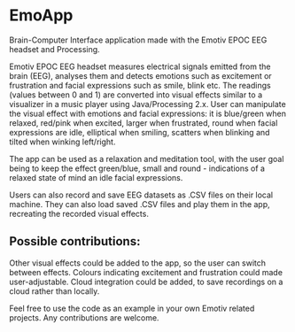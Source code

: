 EmoApp
======
Brain-Computer Interface application made with the Emotiv EPOC EEG headset and Processing.

Emotiv EPOC EEG headset measures electrical signals emitted from the brain (EEG), analyses them and detects emotions such as excitement or frustration and facial expressions such as smile, blink etc. The readings (values between 0 and 1) are converted into visual effects similar to a visualizer in a music player using Java/Processing 2.x. User can manipulate the visual effect with emotions and facial expressions: it is blue/green when relaxed, red/pink when excited, larger when frustrated, round when facial expressions are idle, elliptical when smiling, scatters when blinking and tilted when winking left/right.

The app can be used as a relaxation and meditation tool, with the user goal being to keep the effect green/blue, small and round - indications of a relaxed state of mind an idle facial expressions.

Users can also record and save EEG datasets as .CSV files on their local machine. They can also load saved .CSV files and play them in the app, recreating the recorded visual effects.

Possible contributions:
-
Other visual effects could be added to the app, so the user can switch between effects. Colours indicating excitement and frustration could made user-adjustable. Cloud integration could be added, to save recordings on a cloud rather than locally.

Feel free to use the code as an example in your own Emotiv related projects. Any contributions are welcome.
